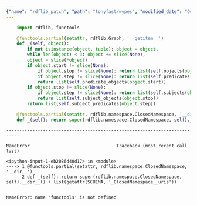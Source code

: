 ```yaml
---
{"name": "rdflib_patch", "path": "tonyfast/wypes", "modified_date": "October 14, 2019"}
---
```

```python
    import rdflib, functools
```


```python
    @functools.partial(setattr, rdflib.Graph, '__getitem__')
    def _(self, object):
        if not isinstance(object, tuple): object = object,
        while len(object) < 3: object += slice(None),
        object = slice(*object)
        if object.start != slice(None):
            if object.stop != slice(None): return list(self.objects(object.start, object.stop))
            if object.step != slice(None): return list(self.predicates(object.start, object.stop))
            return list(self.predicate_objects(object.start))
        if object.stop != slice(None):
            if object.step != slice(None): return list(self.subjects(object.stop, object.step))
            return list(self.subject_objects(object.stop))
        return list(self.subject_predicates(object.step))           
```


```python
    @functools.partial(setattr, rdflib.namespace.ClosedNamespace, '__dir__')
    def _(self): return super(rdflib.namespace.ClosedNamespace, self).__dir__() + list(getattr(self, '_ClosedNamespace__uris'))
```


    ---------------------------------------------------------------------------

    NameError                                 Traceback (most recent call last)

    <ipython-input-1-eb2086d40d17> in <module>
    ----> 1 @functools.partial(setattr, rdflib.namespace.ClosedNamespace, '__dir__')
          2 def _(self): return super(rdflib.namespace.ClosedNamespace, self).__dir__() + list(getattr(SCHEMA, '_ClosedNamespace__uris'))


    NameError: name 'functools' is not defined



```python

```
